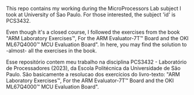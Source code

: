 This repo contains my working during the MicroProcessors Lab subject I took at University of Sao Paulo. For those interested, the subject 'id' is PCS3432.

Even though it's a closed course, I followed the exercises from the book "ARM Laboratory Exercises™, For the ARM Evaluator-7T™ Board and the OKI ML67Q4000™ MCU Evaluation Board". In here, you may find the solution to -almost- all the exercises in the book.

Esse repositório contem meu trabalho na disciplina PCS3432 - Laboratório de Processadores (2023), da Escola Politécnica da Universidade de São Paulo. São basicamente a resolucao dos exercícios do livro-texto: "ARM Laboratory Exercises™, For the ARM Evaluator-7T™ Board and the OKI ML67Q4000™ MCU Evaluation Board".

